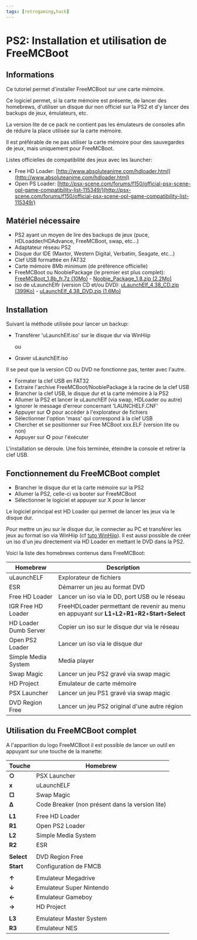 ```yaml
---
tags: [retrogaming,hack]
---
```

# PS2: Installation et utilisation de FreeMCBoot

## Informations
Ce tutoriel permet d'installer FreeMCBoot sur une carte mémoire.

Ce logiciel permet, si la carte mémoire est présente, de lancer des homebrews, d'utiliser un disque dur non officiel sur la PS2 et d'y lancer des backups de jeux, émulateurs, etc.

La version lite de ce pack ne contient pas les émulateurs de consoles afin de réduire la place utilisée sur la carte mémoire.

Il est préférable de ne pas utiliser la carte mémoire pour des sauvegardes de jeux, mais uniquement pour FreeMCBoot.

Listes officielles de compatibilité des jeux avec les launcher:
* Free HD Loader: [http://www.absoluteanime.com/hdloader.html](http://www.absoluteanime.com/hdloader.html)
* Open PS Loader: [http://psx-scene.com/forums/f150/official-psx-scene-opl-game-compatibility-list-115349/](http://psx-scene.com/forums/f150/official-psx-scene-opl-game-compatibility-list-115349/)

## Matériel nécessaire
* PS2 ayant un moyen de lire des backups de jeux (puce, HDLoadder/HDAdvance, FreeMCBoot, swap, etc...)
* Adaptateur réseau PS2
* Disque dur IDE (Maxtor, Western Digital, Verbatim, Seagate, etc...)
* Clef USB formattée en FAT32
* Carte mémoire 8Mb minimum (de préférence officielle)
* FreeMCBoot ou NoobiePackage (le premier est plus complet): [FreeMCBoot_1.8b_fr.7z (10Mo)](/notes/files/games/ps2_freemcboot/FreeMCBoot_1.8b_fr.7z) - [Noobie_Package_1.8.zip (2.2Mo)](/notes/files/games/ps2_freemcboot/Noobie_Package_1.8.zip)
* iso de uLaunchElfr (version CD et/ou DVD): [uLaunchElf_4.38_CD.zip (399Ko)](/notes/files/games/ps2_freemcboot/uLaunchElf_4.38_CD.zip) - [uLaunchElf_4.38_DVD.zip (1.6Mo)](/notes/files/games/ps2_freemcboot/uLaunchElf_4.38_DVD.zip)

## Installation
Suivant la méthode utilisée pour lancer un backup:

* Transférer 'uLaunchElf.iso' sur le disque dur via WinHiip

    ou

* Graver uLaunchElf.iso

Il se peut que la version CD ou DVD ne fonctionne pas, tenter avec l'autre.

* Formater la clef USB en FAT32
* Extraire l'archive FreeMCBoot/NoobiePackage à la racine de la clef USB
* Brancher la clef USB, le disque dur et la carte mémoire à la PS2
* Allumer la PS2 et lancer le uLaunchElf (via swap, HDLoader ou autre)
* Ignorer le message d'erreur concernant 'LAUNCHELF.CNF'
* Appuyer sur **○** pour accéder à l'explorateur de fichiers
* Sélectionner l'option 'mass' qui correspond à la clef USB
* Chercher et se positionner sur Free MCBoot xxx.ELF (version lite ou non)
* Appuyer sur **○** pour l'éxécuter

L'installation se déroule. Une fois terminée, éteindre la console et retirer la clef USB.

## Fonctionnement du FreeMCBoot complet
* Brancher le disque dur et la carte mémoire sur la PS2
* Allumer la PS2, celle-ci va booter sur FreeMCBoot
* Sélectionner le logiciel et appuyer sur X pour le lancer

Le logiciel principal est HD Loader qui permet de lancer les jeux via le disque dur.

Pour mettre un jeu sur le disque dur, le connecter au PC et transférer les jeux au format iso via WinHiip (cf [tuto WinHiip](ps2_winhiip.md)).
Il est aussi possible de créer un iso d'un jeu directement via HD Loader en mettant le DVD dans la PS2.

Voici la liste des homebrews contenus dans FreeMCBoot:

| Homebrew              | Description |
| --------------------- | ----------- |
| uLaunchELF            | Explorateur de fichiers |
| ESR                   | Démarrer un jeu au format DVD |
| Free HD Loader        | Lancer un iso via le DD, port USB ou le réseau |
| IGR Free HD Loader    | FreeHDLoader permettant de revenir au menu en appuyant sur **L1**+**L2**+**R1**+**R2**+**Start**+**Select** |
| HD Loader Dumb Server | Copier un iso sur le disque dur via le réseau |
| Open PS2 Loader       | Lancer un iso via le disque dur |
| Simple Media System   | Media player |
| Swap Magic            | Lancer un jeu PS2 gravé via swap magic |
| HD Project            | Emulateur de carte mémoire |
| PSX Launcher          | Lancer un jeu PS1 gravé via swap magic |
| DVD Region Free       | Lancer un jeu PS2 original d'une autre région |

## Utilisation du FreeMCBoot complet
A l'apparition du logo FreeMCBoot il est possible de lancer un outil en appuyant sur une touche de la manette:

| Touche | Homebrew |
| ------ | -------- |
| **○** | PSX Launcher |
| **x** | uLaunchELF |
| **□** | Swap Magic |
| **∆** | Code Breaker (non présent dans la version lite) |
| | |
| **L1** | Free HD Loader |
| **R1** | Open PS2 Loader |
| **L2** | Simple Media System |
| **R2** | ESR |
| | |
| **Select** | DVD Region Free |
| **Start**  | Configuration de FMCB |
| | |
| **↑** | Emulateur Megadrive |
| **↓** | Emulateur Super Nintendo |
| **←** | Emulateur Gameboy |
| **→** | HD Project |
| | |
| **L3** | Emulateur Master System |
| **R3** | Emulateur NES |
